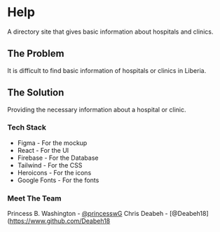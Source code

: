 # Help
A directory site that gives basic information about hospitals and clinics.

## The Problem
It is difficult to find basic information of hospitals or clinics in Liberia.

## The Solution
Providing the necessary information about a hospital or clinic.


### Tech Stack
- Figma - For the mockup
- React - For the UI
- Firebase - For the Database
- Tailwind - For the CSS
- Heroicons - For the icons
- Google Fonts - For the fonts


### Meet The Team
Princess B. Washington - [@princesswG](https://www.github.com/princesswG)
Chris Deabeh - [@Deabeh18](https://www.github.com/Deabeh18
